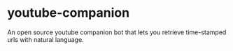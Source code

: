 # youtube-companion
An open source youtube companion bot that lets you retrieve time-stamped urls with natural language.

